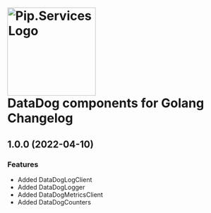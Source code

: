 # <img src="https://uploads-ssl.webflow.com/5ea5d3315186cf5ec60c3ee4/5edf1c94ce4c859f2b188094_logo.svg" alt="Pip.Services Logo" width="200"> <br/> DataDog components for Golang Changelog

## <a name="1.0.0"></a> 1.0.0 (2022-04-10) 

### Features
* Added DataDogLogClient
* Added DataDogLogger
* Added DataDogMetricsClient
* Added DataDogCounters
